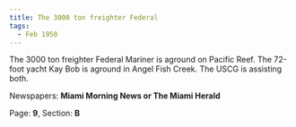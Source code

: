 ```yaml
---  
title: The 3000 ton freighter Federal  
tags:  
  - Feb 1950  
---  
```

  
The 3000 ton freighter Federal Mariner is aground on Pacific Reef. The 72-foot yacht Kay Bob is aground in Angel Fish Creek. The USCG is assisting both.  
  
Newspapers: **Miami Morning News or The Miami Herald**  
  
Page: **9**, Section: **B** 
